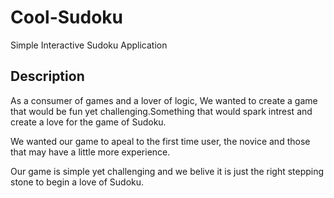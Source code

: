 # Cool-Sudoku 

Simple Interactive Sudoku Application

## Description 
As a consumer of games and a lover of logic,
 We wanted to create a game that would be fun yet challenging.Something that would spark intrest and create a love for the game of Sudoku. 

We wanted our game to apeal to the first time user, the novice and those that may have a little more experience. 

Our game is simple yet challenging and we belive it is just the right stepping stone to begin a love of Sudoku.


